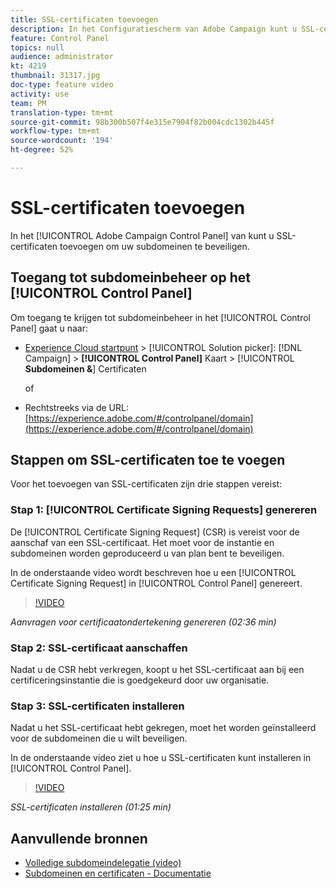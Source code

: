 ```yaml
---
title: SSL-certificaten toevoegen
description: In het Configuratiescherm van Adobe Campaign kunt u SSL-certificaten toevoegen om uw subdomeinen te beveiligen.
feature: Control Panel
topics: null
audience: administrator
kt: 4219
thumbnail: 31317.jpg
doc-type: feature video
activity: use
team: PM
translation-type: tm+mt
source-git-commit: 98b300b507f4e315e7904f82b004cdc1302b445f
workflow-type: tm+mt
source-wordcount: '194'
ht-degree: 52%

---
```



# SSL-certificaten toevoegen

In het [!UICONTROL Adobe Campaign Control Panel] van kunt u SSL-certificaten toevoegen om uw subdomeinen te beveiligen.

## Toegang tot subdomeinbeheer op het [!UICONTROL Control Panel]

Om toegang te krijgen tot subdomeinbeheer in het [!UICONTROL Control Panel] gaat u naar:

* [Experience Cloud startpunt](https://experience.adobe.com/#/home) >  [!UICONTROL Solution picker]:  [!DNL Campaign] >  **[!UICONTROL Control Panel]** Kaart >  [!UICONTROL **Subdomeinen &amp;**] Certificaten

   of
* Rechtstreeks via de URL: [https://experience.adobe.com/#/controlpanel/domain](https://experience.adobe.com/#/controlpanel/domain)

## Stappen om SSL-certificaten toe te voegen

Voor het toevoegen van SSL-certificaten zijn drie stappen vereist:

### Stap 1: [!UICONTROL Certificate Signing Requests] genereren

De [!UICONTROL Certificate Signing Request] (CSR) is vereist voor de aanschaf van een SSL-certificaat. Het moet voor de instantie en subdomeinen worden geproduceerd u van plan bent te beveiligen.

In de onderstaande video wordt beschreven hoe u een [!UICONTROL Certificate Signing Request] in [!UICONTROL Control Panel] genereert.

>[!VIDEO](https://video.tv.adobe.com/v/31317?quality=12)

*Aanvragen voor certificaatondertekening genereren (02:36 min)*

### Stap 2: SSL-certificaat aanschaffen

Nadat u de CSR hebt verkregen, koopt u het SSL-certificaat aan bij een certificeringsinstantie die is goedgekeurd door uw organisatie.

### Stap 3: SSL-certificaten installeren

Nadat u het SSL-certificaat hebt gekregen, moet het worden geïnstalleerd voor de subdomeinen die u wilt beveiligen.

In de onderstaande video ziet u hoe u SSL-certificaten kunt installeren in [!UICONTROL Control Panel].

>[!VIDEO](https://video.tv.adobe.com/v/31166?quality=12)

*SSL-certificaten installeren (01:25 min)*

## Aanvullende bronnen

* [Volledige subdomeindelegatie (video)](./subdomain-delegation.md)
* [Subdomeinen en certificaten - Documentatie](https://docs.adobe.com/content/help/nl-NL/control-panel/using/subdomains-and-certificates/renewing-subdomain-certificate.html)
